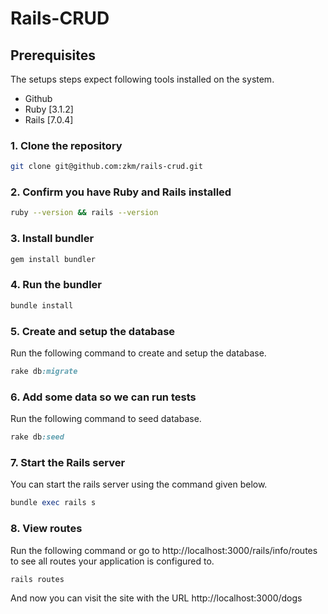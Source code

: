 # Rails-CRUD

## Prerequisites

The setups steps expect following tools installed on the system.

- Github
- Ruby [3.1.2]
- Rails [7.0.4]

### 1. Clone the repository

```bash
git clone git@github.com:zkm/rails-crud.git
```

### 2. Confirm you have Ruby and Rails installed 
```bash
ruby --version && rails --version
```

### 3. Install bundler
```bash
gem install bundler 
```

### 4. Run the bundler
```bash
bundle install  
```

### 5. Create and setup the database

Run the following command to create and setup the database.

```ruby
rake db:migrate
```

### 6. Add some data so we can run tests

Run the following command to seed database.

```ruby
rake db:seed
```

### 7. Start the Rails server

You can start the rails server using the command given below.

```ruby
bundle exec rails s
```

### 8. View routes

Run the following command or go to http://localhost:3000/rails/info/routes to see all routes your application is configured to. 

```ruby
rails routes
```

And now you can visit the site with the URL http://localhost:3000/dogs
